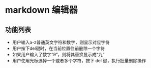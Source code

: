 # markdown 编辑器

## 功能列表

- 用户输入a-z普通英文字符和数字，则显示对应字符
- 用户按下del键时，在当前位置往前删除一个字符
- 如果用户输入了数字“9”，则将其替换显示成“九”
- 用户使用光标选择一个或者多个字符，按下 del 键，执行批量删除操作
